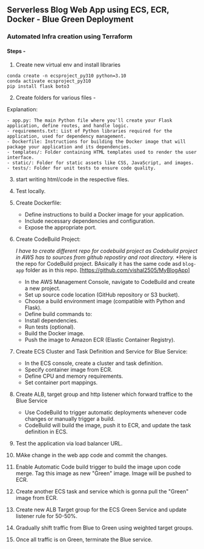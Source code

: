 ## Serverless Blog Web App using ECS, ECR, Docker - Blue Green Deployment

### Automated Infra creation using Terraform

#### Steps -

1. Create new virtual env and install libraries
```
conda create -n ecsproject_py310 python=3.10 
conda activate ecsproject_py310
pip install flask boto3
```

2. Create folders for various files -

Explanation:

    - app.py: The main Python file where you'll create your Flask application, define routes, and handle logic.
    - requirements.txt: List of Python libraries required for the application, used for dependency management.
    - Dockerfile: Instructions for building the Docker image that will package your application and its dependencies.
    - templates/: Folder containing HTML templates used to render the user interface.
    - static/: Folder for static assets like CSS, JavaScript, and images.
    - tests/: Folder for unit tests to ensure code quality.

3. start writing html/code in the respective files.

4. Test locally.

5. Create Dockerfile:

    - Define instructions to build a Docker image for your application.
    - Include necessary dependencies and configuration.
    - Expose the appropriate port.

6. Create CodeBuild Project:

    *I have to create different repo for codebuild project as Codebuild project in AWS has to sources from github repostiry and root directory.*
    *Here is the repo for CodeBuild project. BAsically it has the same code asd `blog-app` folder as in this repo.
    [https://github.com/vishal2505/MyBlogApp]
    - In the AWS Management Console, navigate to CodeBuild and create a new project.
    - Set up source code location (GitHub repository or S3 bucket).
    - Choose a build environment image (compatible with Python and Flask).
    - Define build commands to:
    - Install dependencies.
    - Run tests (optional).
    - Build the Docker image.
    - Push the image to Amazon ECR (Elastic Container Registry).

7. Create ECS Cluster and Task Definition and Service for Blue Service:

    - In the ECS console, create a cluster and task definition.
    - Specify container image from ECR.
    - Define CPU and memory requirements.
    - Set container port mappings.

8. Create ALB, target group and http listener which forward traffice to the Blue Service

    - Use CodeBuild to trigger automatic deployments whenever code changes or manually trigger a build.
    - CodeBuild will build the image, push it to ECR, and update the task definition in ECS.

9. Test the application via load balancer URL.

10. MAke change in the web app code and commit the changes.

11. Enable Automatic Code build trigger to build the image upon code merge. Tag this image as new "Green" image. Image will be pushed to ECR.

12. Create another ECS task and service which is gonna pull the "Green" image from ECR.

13. Create new ALB Target group for the ECS Green Service and update listener rule for 50-50%.

14. Gradually shift traffic from Blue to Green using weighted target groups.
        
15. Once all traffic is on Green, terminate the Blue service.



